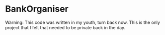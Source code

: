 BankOrganiser
=============
Warning: This code was written in my youth, turn back now. 
This is the only project that I felt that needed to be private back in the day.
